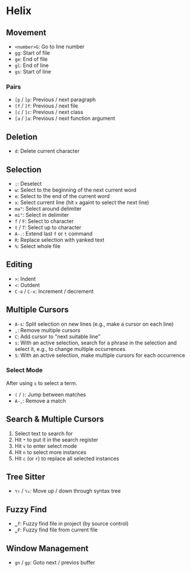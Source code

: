 # Helix

## Movement

- `<number>G`: Go to line number
- `gg`: Start of file
- `ge`: End of file
- `gl`: End of line
- `gs`: Start of line

### Pairs

- `[p` / `]p`: Previous / next paragraph
- `[f` / `]f`: Previous / next file
- `[c` / `]c`: Previous / next class
- `[a` / `]a`: Previous / next function argument

## Deletion

- `d`: Delete current character

## Selection

- `;`: Deselect
- `w`: Select to the beginning of the next current word
- `e`: Select to the end of the current word
- `x`: Select current line (hit `x` againt to select the next line)
- `ma"`: Select around delimiter
- `mi"`: Select in delimiter
- `f` / `F`: Select to character
- `t` / `T`: Select up to character
- `A-.`: Extend last `f` or `t` command
- `R`: Replace selection with yanked text
- `%`: Select whole file

## Editing

- `>`: Indent
- `<`: Outdent
- `C-a` / `C-x`: Increment / decrement

## Multiple Cursors

- `A-s`: Split selection on new lines (e.g., make a cursor on each line)
- `,`: Remove multiple cursors
- `C`: Add cursor to "next suitable line"
- `s`: With an active selection, search for a phrase in the selection and select it, e.g., to change multiple occurrences
- `S`: With an active selection, make multiple cursors for each occurrence

### Select Mode

After using `s` to select a term.

- `(` / `)`: Jump between matches
- `A-,`: Remove a match

## Search & Multiple Cursors

1. Select text to search for
2. Hit `*` to put it in the search register
3. Hit `v` to enter select mode
4. Hit `n` to select more instances
5. Hit `c` (or `r`) to replace all selected instances

## Tree Sitter

- `⌥↑` / `⌥↓`: Move up / down through syntax tree

## Fuzzy Find

- `␣f`: Fuzzy find file in project (by source control)
- `␣F`: Fuzzy find file from current file 

## Window Management

- `gn` / `gp`: Goto next / previos buffer
